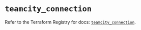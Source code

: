 # `teamcity_connection`

Refer to the Terraform Registry for docs: [`teamcity_connection`](https://registry.terraform.io/providers/jetbrains/teamcity/0.0.85/docs/resources/connection).
